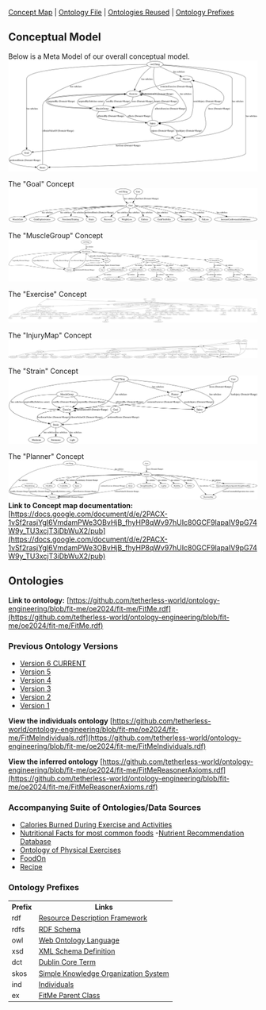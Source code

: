 [Concept Map](#conceptual-model) | [Ontology File](#ontologies) | [Ontologies Reused](#ontologies-reused) | [Ontology Prefixes](#ontology-prefixes)

## Conceptual Model

Below is a Meta Model of our overall conceptual model.
![Concept Map Subject Model](images/MetaMap.svg)

The "Goal" Concept
![Goal](images/GoalMap.svg)

The "MuscleGroup" Concept
![MuscleGroup](images/MuscleGroupMap.svg)

The "Exercise" Concept
![Exercise](images/ExerciseMap.png)

The "InjuryMap" Concept
![InjuryMap](images/InjuryMap.png)

The "Strain" Concept
![Strain](images/StrainMap.svg)

The "Planner" Concept
![Planner](images/Planner_Exercise_Map.svg)
**Link to Concept map documentation:**
  [https://docs.google.com/document/d/e/2PACX-1vSf2rasjYgI6VmdamPWe3OBvHjB_fhyHP8qWv97hUIc80GCF9lapaIV9pG74W9y_TU3xcjT3iDbWuX2/pub](https://docs.google.com/document/d/e/2PACX-1vSf2rasjYgI6VmdamPWe3OBvHjB_fhyHP8qWv97hUIc80GCF9lapaIV9pG74W9y_TU3xcjT3iDbWuX2/pub)

## Ontologies

**Link to ontology:**
[https://github.com/tetherless-world/ontology-engineering/blob/fit-me/oe2024/fit-me/FitMe.rdf](https://github.com/tetherless-world/ontology-engineering/blob/fit-me/oe2024/fit-me/FitMe.rdf)

### Previous Ontology Versions
- [Version 6 CURRENT](FitMe.rdf)
- [Version 5](archived/oldOntologies/FitMeV4.rdf)
- [Version 4](archived/oldOntologies/FitMeV3.rdf)
- [Version 3](archived/oldOntologies/FitMeV2.rdf)
- [Version 2](archived/oldOntologies/FitMeV1.rdf)
- [Version 1](archived/oldOntologies/FitMeV0.rdf)

**View the individuals ontology**
[https://github.com/tetherless-world/ontology-engineering/blob/fit-me/oe2024/fit-me/FitMeIndividuals.rdf](https://github.com/tetherless-world/ontology-engineering/blob/fit-me/oe2024/fit-me/FitMeIndividuals.rdf)

**View the inferred ontology**
[https://github.com/tetherless-world/ontology-engineering/blob/fit-me/oe2024/fit-me/FitMeReasonerAxioms.rdf](https://github.com/tetherless-world/ontology-engineering/blob/fit-me/oe2024/fit-me/FitMeReasonerAxioms.rdf)


### Accompanying Suite of Ontologies/Data Sources

- [Calories Burned During Exercise and Activities](https://www.kaggle.com/datasets/aadhavvignesh/calories-burned-during-exercise-and-activities )
- [Nutritional Facts for most common foods](https://www.kaggle.com/datasets/niharika41298/nutrition-details-for-most-common-foods )
-[Nutrient Recommendation Database](https://ods.od.nih.gov/HealthInformation/nutrientrecommendations.aspx)
- [Ontology of Physical Exercises](https://bioportal.bioontology.org/ontologies/OPE?p=summary )
- [FoodOn](https://github.com/FoodOntology/foodon/blob/master/README.Md)
- [Recipe](https://www.nutrition.gov/recipes/search)

### Ontology Prefixes

<table style="width:100%">
  <tr>
    <th>Prefix</th>
    <th>Links</th>
  </tr>
  <tr>
    <td>rdf</td>
    <td><a href="http://www.w3.org/1999/02/22-rdf-syntax-ns">Resource Description Framework</a></td>
  </tr>
  <tr>
    <td>rdfs</td>
    <td><a href="http://www.w3.org/2000/01/rdf-schema"> RDF Schema</a> </td>
  </tr>
  <tr>
    <td>owl</td>
    <td><a href="http://www.w3.org/2002/07/owl#">Web Ontology Language </a> </td>
  </tr>
  <tr>
    <td> xsd</td>
    <td> <a href="http://www.w3.org/2001/XMLSchema#">XML Schema Definition</a></td>
  </tr>
  <tr>
    <td>dct</td>
    <td> <a href="http://purl.org/dc/terms/">Dublin Core Term</a> </td>
  </tr>
  <tr>
    <td>skos</td>
    <td> <a href="http://www.w3.org/2004/02/skos/core#">Simple Knowledge Organization System</a></td>
  </tr>
  <tr>
  <td>ind</td>
  <td> <a href="https://tw.rpi.edu/ontology-engineering/oe2024/FitMeIndividual/">Individuals</a></td>
    <tr>
    <td>ex</td>
    <td> <a href="https://tw.rpi.edu/ontology-engineering/oe2024/FitMe/">FitMe Parent Class</a></td>
  </tr>
</table>
